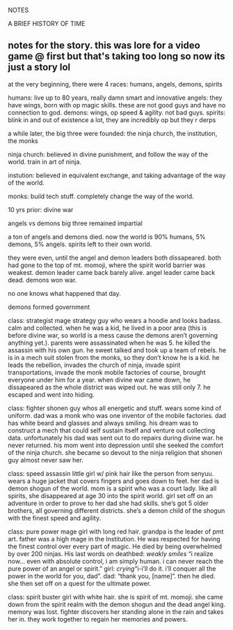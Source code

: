 NOTES

A BRIEF HISTORY OF TIME


## notes for the story. this was lore for a video game @ first but that's taking too long so now its just a story lol

at the very beginning, there were 4 races: humans, angels, demons, spirits

humans: live up to 80 years, really damn smart and innovative
angels: they have wings, born with op magic skills. these are not good guys and have no connection to god.
demons: wings, op speed & agility. not bad guys.
spirits: blink in and out of existence a lot, they are incredibly op but they r derps

a while later, the big three were founded: the ninja church, the institution, the monks

ninja church: believed in divine punishment, and follow the way of the world. train in art of ninja.

instution: believed in equivalent exchange, and taking advantage of the way of the world.

monks: build tech stuff. completely change the way of the world.

10 yrs prior: divine war

angels vs demons
big three remained impartial

a ton of angels and demons died. now the world is 90% humans, 5% demons, 5% angels. spirits left to their own world.

they were even, until the angel and demon leaders both dissapeared. both had gone to the top of mt. momoji, where the spirit world barrier was weakest. demon leader came back barely alive. angel leader came back dead. demons won war.

no one knows what happened that day.

demons formed government

class: strategist mage
strategy guy who wears a hoodie and looks badass. calm and collected. when he was a kid, he lived in a poor area (this is before divine war, so world is a mess cause the demons aren’t governing anything yet.). parents were assassinated when he was 5. he killed the assassin with his own gun. he sweet talked and took up a team of rebels. he is in a mech suit stolen from the monks, so they don’t know he is a kid. he leads the rebellion, invades the church of ninja, invade spirit transportations, invade the monk mobile factories of course, brought everyone under him for a year. when divine war came down, he dissapeared as the whole district was wiped out. he was still only 7. he escaped and went into hiding.

class: fighter
shonen guy whos all energetic and stuff. wears some kind of uniform. dad was a monk who was one inventor of the mobile factories. dad has white beard and glasses and always smiling. his dream was to construct a mech that could self sustain itself and venture out collecting data. unfortunately his dad was sent out to do repairs during divine war. he never returned. his mom went into depression until she seeked the comfort of the ninja church. she became so devout to the ninja religion that shonen guy almost never saw her.

class: speed assassin
little girl w/ pink hair like the person from senyuu. wears a huge jacket that covers fingers and goes down to feet. her dad is demon shogun of the world. mom is a spirit who was a court lady. like all spirits, she disappeared at age 30 into the spirit world. girl set off on an adventure in order to prove to her dad she had skills. she’s got 5 older brothers, all governing different districts. she’s a demon child of the shogun with the finest speed and agility.

class: pure power mage
girl with long red hair. grandpa is the leader of pmt art. father was a high mage in the Institution. He was respected for having the finest control over every part of magic. He died by being overwhelmed by over 200 ninjas. His last words on deathbed: *weakly smiles* “i realize now... even with absolute control, i am simply human. i can never reach the pure power of an angel or spirit.” girl: *crying*“i-i’ll do it. i’ll conquer all the power in the world for you, dad”. dad: “thank you, [name]”. then he died. she then set off on a quest for the ultimate power.


class: spirit buster
girl with white hair. she is spirit of mt. momoji. she came down from the spirit realm with the demon shogun and the dead angel king. memory was lost. fighter discovers her standing alone in the rain and takes her in. they work together to regain her memories and powers.
